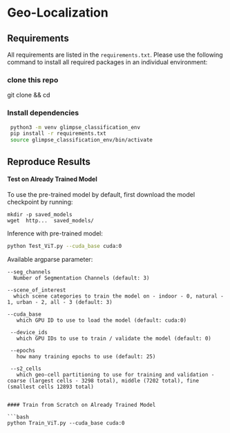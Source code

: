 # Geo-Localization

 
## Requirements
All requirements are listed in the `requirements.txt`. Please use the following command to install all required packages in an individual environment:

### clone this repo
git clone  && cd 

### Install dependencies
```bash
 python3 -m venv glimpse_classification_env
 pip install -r requirements.txt
 source glimpse_classification_env/bin/activate 

```

## Reproduce Results

#### Test on Already Trained Model

To use the pre-trained model by default, first download the model checkpoint by running:

```
mkdir -p saved_models
wget  http...  saved_models/
```

Inference with pre-trained model:

```bash
python Test_ViT.py --cuda_base cuda:0
```

Available argparse parameter:
```
--seg_channels
  Number of Segmentation Channels (default: 3)

--scene_of_interest
  which scene categories to train the model on - indoor - 0, natural - 1, urban - 2, all - 3 (default: 3)
  
--cuda_base 
   which GPU ID to use to load the model (default: cuda:0)
  
 --device_ids
   which GPU IDs to use to train / validate the model (default: 0)
 
 --epochs 
   how many training epochs to use (default: 25)
   
 --s2_cells 
   which geo-cell partitioning to use for training and validation - coarse (largest cells - 3298 total), middle (7202 total), fine (smallest cells 12893 total)
   

#### Train from Scratch on Already Trained Model

```bash
python Train_ViT.py --cuda_base cuda:0
```
